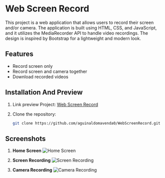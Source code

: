 # Web Screen Record

This project is a web application that allows users to record their screen and/or camera. The application is built using HTML, CSS, and JavaScript, and it utilizes the MediaRecorder API to handle video recordings. The design is inspired by Bootstrap for a lightweight and modern look.

## Features

- Record screen only
- Record screen and camera together
- Download recorded videos

## Installation And Preview

1. Link preview Project:
   [Web Screen Record](https://aguinaldomavenda.pagina.ao/screenrecord)

2. Clone the repository:
   ```sh
   git clone https://github.com/aguinaldomavenda0/WebScreenRecord.git


## Screenshots

1. **Home Screen**
   ![Home Screen](https://raw.githubusercontent.com/aguinaldomavenda0/WebScreenRecord/main/1.png)

2. **Screen Recording**
   ![Screen Recording](https://raw.githubusercontent.com/aguinaldomavenda0/WebScreenRecord/main/2.png)

3. **Camera Recording**
   ![Camera Recording](https://raw.githubusercontent.com/aguinaldomavenda0/WebScreenRecord/main/3.png)

 